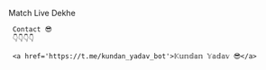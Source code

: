 Match Live Dekhe

     Contact 😎
     👇👇👇👇

     <a href='https://t.me/kundan_yadav_bot'>𝕂𝕦𝕟𝕕𝕒𝕟 𝕐𝕒𝕕𝕒𝕧 😎</a>
